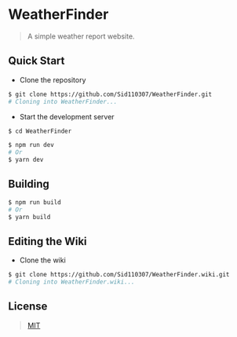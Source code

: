 # WeatherFinder

> A simple weather report website.

## Quick Start

- Clone the repository

```bash
$ git clone https://github.com/Sid110307/WeatherFinder.git
# Cloning into WeatherFinder...
```

- Start the development server

```bash
$ cd WeatherFinder

$ npm run dev
# Or
$ yarn dev
```

## Building

```bash
$ npm run build
# Or
$ yarn build
```

## Editing the Wiki

- Clone the wiki

```bash
$ git clone https://github.com/Sid110307/WeatherFinder.wiki.git
# Cloning into WeatherFinder.wiki...
```

## License

> [MIT](https://opensource.org/licenses/MIT)
